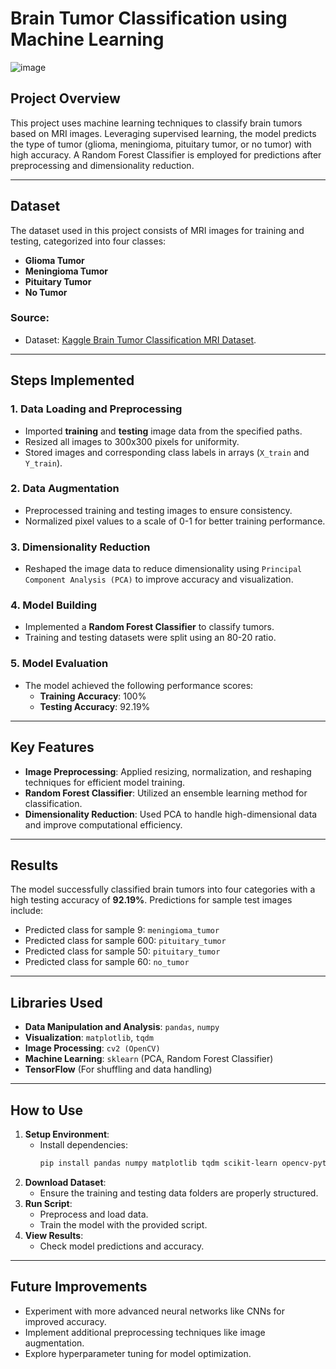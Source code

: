 # Brain Tumor Classification using Machine Learning

![image](https://github.com/user-attachments/assets/68d9a596-26de-42ec-ae59-e5b5f9f5ba3f)

## Project Overview
This project uses machine learning techniques to classify brain tumors based on MRI images. Leveraging supervised learning, the model predicts the type of tumor (glioma, meningioma, pituitary tumor, or no tumor) with high accuracy. A Random Forest Classifier is employed for predictions after preprocessing and dimensionality reduction.

---

## Dataset
The dataset used in this project consists of MRI images for training and testing, categorized into four classes:
- **Glioma Tumor**
- **Meningioma Tumor**
- **Pituitary Tumor**
- **No Tumor**

### Source:
- Dataset: [Kaggle Brain Tumor Classification MRI Dataset](https://www.kaggle.com).

---

## Steps Implemented

### 1. **Data Loading and Preprocessing**
- Imported **training** and **testing** image data from the specified paths.
- Resized all images to 300x300 pixels for uniformity.
- Stored images and corresponding class labels in arrays (`X_train` and `Y_train`).

### 2. **Data Augmentation**
- Preprocessed training and testing images to ensure consistency.
- Normalized pixel values to a scale of 0-1 for better training performance.

### 3. **Dimensionality Reduction**
- Reshaped the image data to reduce dimensionality using `Principal Component Analysis (PCA)` to improve accuracy and visualization.

### 4. **Model Building**
- Implemented a **Random Forest Classifier** to classify tumors.
- Training and testing datasets were split using an 80-20 ratio.

### 5. **Model Evaluation**
- The model achieved the following performance scores:
  - **Training Accuracy**: 100%
  - **Testing Accuracy**: 92.19%

---

## Key Features
- **Image Preprocessing**: Applied resizing, normalization, and reshaping techniques for efficient model training.
- **Random Forest Classifier**: Utilized an ensemble learning method for classification.
- **Dimensionality Reduction**: Used PCA to handle high-dimensional data and improve computational efficiency.

---

## Results
The model successfully classified brain tumors into four categories with a high testing accuracy of **92.19%**. Predictions for sample test images include:
- Predicted class for sample 9: `meningioma_tumor`
- Predicted class for sample 600: `pituitary_tumor`
- Predicted class for sample 50: `pituitary_tumor`
- Predicted class for sample 60: `no_tumor`

---

## Libraries Used
- **Data Manipulation and Analysis**: `pandas`, `numpy`
- **Visualization**: `matplotlib`, `tqdm`
- **Image Processing**: `cv2 (OpenCV)`
- **Machine Learning**: `sklearn` (PCA, Random Forest Classifier)
- **TensorFlow** (For shuffling and data handling)

---

## How to Use
1. **Setup Environment**:
   - Install dependencies:
     ```bash
     pip install pandas numpy matplotlib tqdm scikit-learn opencv-python
     ```
2. **Download Dataset**:
   - Ensure the training and testing data folders are properly structured.
3. **Run Script**:
   - Preprocess and load data.
   - Train the model with the provided script.
4. **View Results**:
   - Check model predictions and accuracy.

---

## Future Improvements
- Experiment with more advanced neural networks like CNNs for improved accuracy.
- Implement additional preprocessing techniques like image augmentation.
- Explore hyperparameter tuning for model optimization.
